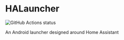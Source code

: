 # HALauncher
![GitHub Actions status](https://github.com/jcbmln/HALauncher/workflows/CI/CD/badge.svg)

An Android launcher designed around Home Assistant
